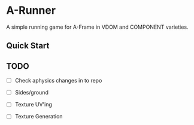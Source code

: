 # A-Runner 
A simple running game for A-Frame in VDOM and COMPONENT varieties. 

## Quick Start


## TODO
 - [ ] Check aphysics changes in to repo
 - [ ] Sides/ground 
 - [ ] Texture UV'ing
 - [ ] Texture Generation
 